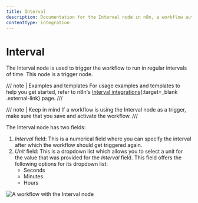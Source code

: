 ```yaml
---
title: Interval
description: Documentation for the Interval node in n8n, a workflow automation platform. Includes guidance on usage, and links to examples.
contentType: integration
---
```


# Interval

The Interval node is used to trigger the workflow to run in regular intervals of time. This node is a trigger node.

/// note | Examples and templates
For usage examples and templates to help you get started, refer to n8n's [Interval integrations](https://n8n.io/integrations/interval/){:target=_blank .external-link} page.
///

/// note | Keep in mind
If a workflow is using the Interval node as a trigger, make sure that you save and activate the workflow.
///

The Interval node has two fields:
1. *Interval* field: This is a numerical field where you can specify the interval after which the workflow should get triggered again.
2. *Unit* field: This is a dropdown list which allows you to select a unit for the value that was provided for the *Interval* field. This field offers the following options for its dropdown list:
    - Seconds
    - Minutes
    - Hours

![A workflow with the Interval node](/_images/integrations/builtin/core-nodes/interval/workflow.png)






